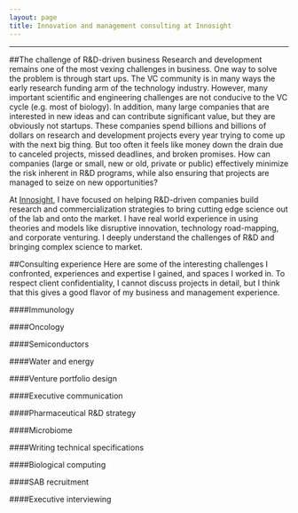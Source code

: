 ```yaml
---
layout: page
title: Innovation and management consulting at Innosight
---
```


****

##The challenge of R&D-driven business
Research and development remains one of the most vexing challenges in business. One way to solve the problem is through start ups. The VC community is in many ways the early research funding arm of the technology industry. However, many important scientific and engineering challenges are not conducive to the VC cycle (e.g. most of biology). In addition, many large companies that are interested in new ideas and can contribute significant value, but they are obviously not startups. These companies spend billions and billions of dollars on research and development projects every year trying to come up with the next big thing. But too often it feels like money down the drain due to canceled projects, missed deadlines, and broken promises. How can companies (large or small, new or old, private or public) effectively minimize the risk inherent in R&D programs, while also ensuring that projects are managed to seize on new opportunities?

At [Innosight](http://www.innosight.com), I have focused on helping R&D-driven companies build research and commercialization strategies to bring cutting edge science out of the lab and onto the market. I have real world experience in using theories and models like disruptive innovation, technology road-mapping, and corporate venturing. I deeply understand the challenges of R&D and bringing complex science to market.

##Consulting experience
Here are some of the interesting challenges I confronted, experiences and expertise I gained, and spaces I worked in. To respect client confidentiality, I cannot discuss projects in detail, but I think that this gives a good flavor of my business and management experience.

####Immunology

####Oncology

####Semiconductors

####Water and energy

####Venture portfolio design

####Executive communication

####Pharmaceutical R&D strategy

####Microbiome

####Writing technical specifications

####Biological computing

####SAB recruitment

####Executive interviewing
